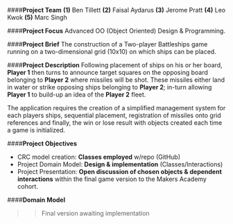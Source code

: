 ####**Project Team**
**(1)** Ben Tillett **(2)** Faisal Aydarus **(3)** Jerome Pratt **(4)** Leo Kwok **(5)** Marc Singh

####**Project Focus**
Advanced OO (Object Oriented) Design & Programming.

####**Project Brief**
The construction of a Two-player Battleships game running on a two-dimensional grid (10x10) on which ships can be placed.

####**Project Description**
Following placement of ships on his or her board, **Player 1** then turns to announce target squares on the opposing board belonging to **Player 2** where missiles will be shot. These missiles either land in water or strike opposing ships belonging to **Player 2**; in-turn allowing **Player 1** to build-up an idea of the **Player 2** fleet.

The application requires the creation of a simplified management system for each players ships, sequential placement, registration of missiles onto grid references and finally, the win or lose result with objects created each time a game is initialized.

####**Project Objectives**
* CRC model creation: **Classes employed** w/repo (GitHub)
* Project Domain Model: **Design & implementation** (Classes/Interactions)
* Project Presentation: **Open discussion of chosen objects & dependent interactions** within the final game version to the Makers Academy cohort.

####**Domain Model**
>> Final version awaiting implementation